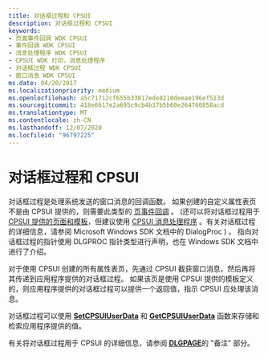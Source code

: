 ```yaml
---
title: 对话框过程和 CPSUI
description: 对话框过程和 CPSUI
keywords:
- 页面事件回调 WDK CPSUI
- 事件回调 WDK CPSUI
- 消息处理程序 WDK CPSUI
- CPSUI WDK 打印，消息处理程序
- 对话框过程 WDK CPSUI
- 窗口消息 WDK CPSUI
ms.date: 04/20/2017
ms.localizationpriority: medium
ms.openlocfilehash: a5c71712cf655b33817ede8210deeae196ef513d
ms.sourcegitcommit: 418e6617e2a695c9cb4b37b5b60e264760858acd
ms.translationtype: MT
ms.contentlocale: zh-CN
ms.lasthandoff: 12/07/2020
ms.locfileid: "96797225"
---
```

# <a name="dialog-box-procedures-and-cpsui"></a>对话框过程和 CPSUI





对话框过程是处理系统发送的窗口消息的回调函数。 如果创建的自定义属性表页不是由 CPSUI 提供的，则需要此类型的 [页事件回调](page-event-callbacks.md) 。  (还可以将对话框过程用于 [CPSUI 提供的页面和模板](cpsui-supplied-pages-and-templates.md)，但建议使用 [CPSUI 消息处理程序](cpsui-message-handler.md) 。有关对话框过程的详细信息，请参阅 Microsoft Windows SDK 文档中的 DialogProc ) 。 指向对话框过程的指针使用 DLGPROC 指针类型进行声明，也在 Windows SDK 文档中进行了介绍。

对于使用 CPSUI 创建的所有属性表页，先通过 CPSUI 截获窗口消息，然后再将其传递到应用程序提供的对话框过程。 如果该页是使用 CPSUI 提供的模板定义的，则应用程序提供的对话框过程可以提供一个返回值，指示 CPSUI 应处理该消息。

对话框过程可以使用 [**SetCPSUIUserData**](/windows-hardware/drivers/ddi/compstui/nf-compstui-setcpsuiuserdata) 和 [**GetCPSUIUserData**](/windows-hardware/drivers/ddi/compstui/nf-compstui-getcpsuiuserdata) 函数来存储和检索应用程序提供的值。

有关将对话框过程用于 CPSUI 的详细信息，请参阅 [**DLGPAGE**](/windows-hardware/drivers/ddi/compstui/ns-compstui-_dlgpage)的 "备注" 部分。

 

